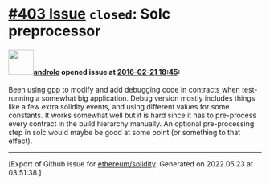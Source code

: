 # [\#403 Issue](https://github.com/ethereum/solidity/issues/403) `closed`: Solc preprocessor

#### <img src="https://avatars.githubusercontent.com/u/2809499?u=ad7178bc0d70dc6042e996111eb4b806a24bf1aa&v=4" width="50">[androlo](https://github.com/androlo) opened issue at [2016-02-21 18:45](https://github.com/ethereum/solidity/issues/403):

Been using gpp to modify and add debugging code in contracts when test-running a somewhat big application. Debug version mostly includes things like a few extra solidity events, and using different values for some constants. It works somewhat well but it is hard since it has to pre-process every contract in the build hierarchy manually. An optional pre-processing step in solc would maybe be good at some point (or something to that effect).





-------------------------------------------------------------------------------



[Export of Github issue for [ethereum/solidity](https://github.com/ethereum/solidity). Generated on 2022.05.23 at 03:51:38.]
